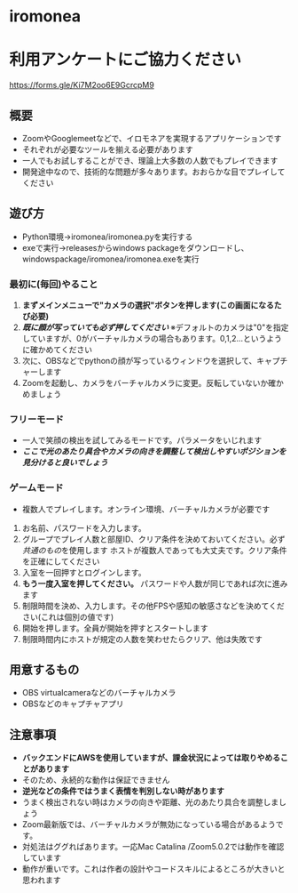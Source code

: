 # iromonea

# 利用アンケートにご協力ください  
https://forms.gle/Ki7M2oo6E9GcrcpM9

## 概要
- ZoomやGooglemeetなどで、イロモネアを実現するアプリケーションです
- それぞれが必要なツールを揃える必要があります
- 一人でもお試しすることができ、理論上大多数の人数でもプレイできます
- 開発途中なので、技術的な問題が多々あります。おおらかな目でプレイしてください

## 遊び方
- Python環境→iromonea/iromonea.pyを実行する
- exeで実行→releasesからwindows packageをダウンロードし、windowspackage/iromonea/iromonea.exeを実行

### 最初に(毎回)やること
1. **まずメインメニューで"カメラの選択"ボタンを押します(この画面になるたび必要)**
2. ***既に顔が写っていても必ず押してください***
※デフォルトのカメラは"0"を指定していますが、0がバーチャルカメラの場合もあります。0,1,2...というように確かめてください
3. 次に、OBSなどでpythonの顔が写っているウィンドウを選択して、キャプチャーします
4. Zoomを起動し、カメラをバーチャルカメラに変更。反転していないか確かめましょう

### フリーモード
- 一人で笑顔の検出を試してみるモードです。パラメータをいじれます
- ***ここで光のあたり具合やカメラの向きを調整して検出しやすいポジションを見分けると良いでしょう***
### ゲームモード
- 複数人でプレイします。オンライン環境、バーチャルカメラが必要です
1. お名前、パスワードを入力します。
2. グループでプレイ人数と部屋ID、クリア条件を決めておいてください。必ず*共通のもの*を使用します
ホストが複数人であっても大丈夫です。クリア条件を正確にしてください
3. 入室を一回押すとログインします。
4. **もう一度入室を押してください。** パスワードや人数が同じであれば次に進みます
5. 制限時間を決め、入力します。その他FPSや感知の敏感さなどを決めてください(これは個別の値です)
6. 開始を押します。全員が開始を押すとスタートします
7. 制限時間内にホストが規定の人数を笑わせたらクリア、他は失敗です

## 用意するもの
- OBS virtualcameraなどのバーチャルカメラ
- OBSなどのキャプチャアプリ

## 注意事項
- **バックエンドにAWSを使用していますが、課金状況によっては取りやめることがあります**
- そのため、永続的な動作は保証できません
- **逆光などの条件ではうまく表情を判別しない時があります**
- うまく検出されない時はカメラの向きや距離、光のあたり具合を調整しましょう
- Zoom最新版では、バーチャルカメラが無効になっている場合があるようです。
- 対処法はググればあります。一応Mac Catalina /Zoom5.0.2では動作を確認しています
- 動作が重いです。これは作者の設計やコードスキルによるところが大きいと思われます

